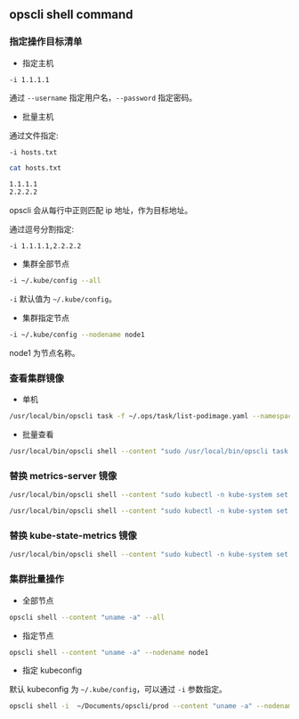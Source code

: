 ## opscli shell command

### 指定操作目标清单

- 指定主机

`-i 1.1.1.1`

通过 `--username` 指定用户名，`--password` 指定密码。

- 批量主机

通过文件指定:

`-i hosts.txt`

```bash
cat hosts.txt

1.1.1.1
2.2.2.2
```

opscli 会从每行中正则匹配 ip 地址，作为目标地址。

通过逗号分割指定:

`-i 1.1.1.1,2.2.2.2`

- 集群全部节点

```bash
-i ~/.kube/config --all
```

`-i` 默认值为 `~/.kube/config`。

- 集群指定节点

```bash
-i ~/.kube/config --nodename node1
```

node1 为节点名称。

### 查看集群镜像

- 单机

```bash
/usr/local/bin/opscli task -f ~/.ops/task/list-podimage.yaml --namespace all
```

- 批量查看

```bash
/usr/local/bin/opscli shell --content "sudo /usr/local/bin/opscli task -f ~/.ops/task/list-podimage.yaml --namespace all" -i hosts.txt
```

### 替换 metrics-server 镜像

```bash
/usr/local/bin/opscli shell --content "sudo kubectl -n kube-system set image deployment/metrics-server metrics-server=hubimage/metrics-server:v0.5.0" -i hosts.txt
```

```bash
/usr/local/bin/opscli shell --content "sudo kubectl -n kube-system set image deployment/metrics-server metrics-server=hubimage/metrics-server:v0.6.1" -i hosts-B.txt
```

### 替换 kube-state-metrics 镜像

```bash
/usr/local/bin/opscli shell --content "sudo kubectl -n kube-system set image deployment/prom-k8s-kube-state-metrics kube-state-metrics=hubimage/kube-state-metrics:v2.2.4" -i hosts.txt
```

### 集群批量操作

- 全部节点

```bash
opscli shell --content "uname -a" --all
```

- 指定节点

```bash
opscli shell --content "uname -a" --nodename node1
```

- 指定 kubeconfig

默认 kubeconfig 为 `~/.kube/config`，可以通过 `-i` 参数指定。

```bash
opscli shell -i  ~/Documents/opscli/prod --content "uname -a" --nodename node1
```
